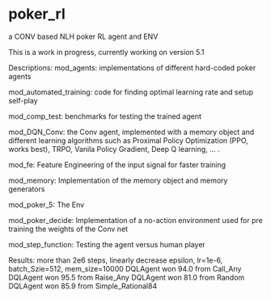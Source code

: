 # poker_rl
a CONV based NLH poker RL agent and ENV

This is a work in progress, currently working on version 5.1

Descriptions:
mod_agents: implementations of different hard-coded poker agents

mod_automated_training: code for finding optimal learning rate and setup self-play

mod_comp_test: benchmarks for testing the trained agent

mod_DQN_Conv: the Conv agent, implemented with a memory object and different learning algorithms such as Proximal Policy Optimization (PPO, works best), TRPO, Vanila Policy Gradient, Deep Q learning, ... .

mod_fe: Feature Engineering of the input signal for faster training

mod_memory: Implementation of the memory object and memory generators

mod_poker_5: The Env

mod_poker_decide: Implementation of a no-action environment used for pre training the weights of the Conv net

mod_step_function: Testing the agent versus human player


Results:
more than 2e6 steps, linearly decrease epsilon, lr=1e-6, batch_Szie=512, mem_size=10000
DQLAgent won 94.0 from Call_Any
DQLAgent won 95.5 from Raise_Any
DQLAgent won 81.0 from Random
DQLAgent won 85.9 from Simple_Rational84
